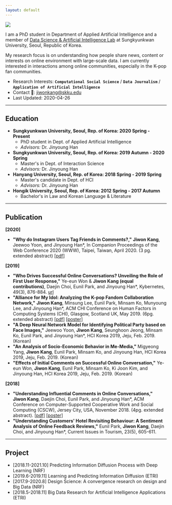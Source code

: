 ```yaml
---
layout: default
---
```


<img class="profile-picture" src="https://avatars2.githubusercontent.com/u/25212792?s=460&v=4">

I am a PhD student in Department of Applied Artificial Intelligence and a member of [Data Science & Artificial Intelligence Lab](dsail.skku.edu) at Sungkyunkwan University, Seoul, Republic of Korea.

My research focus is on understanding how people share news, content or interests on online environment with large-scale data. I am currently interested in interactions among online communities, especially in the K-pop fan communities.

- Research Interests: **`Computational Social Science`** / **`Data Journalism`** / **`Application of Artificial Intelligence`**
- Contact 📩: [jiwonkang@skku.edu](mailto:jiwonkang@skku.edu)
- Last Updated: 2020-04-26

---

## Education

- **Sungkyunkwan University, Seoul, Rep. of Korea: 2020 Spring - Present**
  - PhD student in Dept. of Applied Artificial Intelligence
  - *Advisors:* Dr. Jinyoung Han
- **Sungkyunkwan University, Seoul, Rep. of Korea: 2019 Autumn - 2020 Spring**
  - Master's in Dept. of Interaction Science
  - *Advisors:* Dr. Jinyoung Han
- **Hanyang University, Seoul, Rep. of Korea: 2018 Spring - 2019 Spring**
  - Master's candidate in Dept. of HCI
  - *Advisors:* Dr. Jinyoung Han
- **Hongik University, Seoul, Rep. of Korea: 2012 Spring - 2017 Autumn**
  - Bachelor's in Law and Korean Language & Literature

---

## Publication
**[2020]**
- **"Why do Instagram Users Tag Friends in Comments?,"** **Jiwon Kang**, Jeewoo Yoon, and Jinyoung Han*, In Companion Proceedings of the Web Conference 2020 (WWW), Taipei, Taiwan, April 2020. (3 pg. extended abstract) [\[pdf\]](resources/www20companion-46.pdf)

**[2019]**

- **"Who Drives Successful Online Conversations? Unveiling the Role of First User Response,"** Ye-eun Won & **Jiwon Kang (equal contributions)**, Daejin Choi, Eunil Park, and Jinyoung Han*, Kybernetes, 49(3), 876-884. [url](https://www.emerald.com/insight/content/doi/10.1108/K-09-2018-0518/full/html)
- **"Alliance for My Idol: Analyzing the K-pop Fandom Collaboration Network,"** **Jiwon Kang**, Minsung Lee, Eunil Park, Minsam Ko, Munyoung Lee, and Jinyoung Han*, ACM CHI Conference on Human Factors in Computing Systems (CHI), Glasgow, Scotland UK, May 2019. (6pg. extended abstract) [\[pdf\]](resources/chi19lbw.pdf) [\[poster\]](resources/chi19lbwPoster.pdf)
- **"A Deep Neural Network Model for Identifying Political Party based on Face Images,"** Jeewoo Yoon, **Jiwon Kang**, Seunghoon Jeong, Minsam Ko, Eunil Park, and Jinyoung Han*, HCI Korea 2019, Jeju, Feb. 2019. (Korean)
- **"An Analysis of Socio-Economic Behavior in Me-Media,"** Migyeong Yang, **Jiwon Kang**, Eunil Park, Minsam Ko, and Jinyoung Han, HCI Korea 2019, Jeju, Feb. 2019. (Korean)
- **"Effects of Initial Comments on Successful Online Conversation,"** Ye-eun Won, **Jiwon Kang**, Eunil Park, Minsam Ko, Ki Joon Kim, and Jinyoung Han, HCI Korea 2019, Jeju, Feb. 2019. (Korean)

**[2018]**

- **"Understanding Influential Comments in Online Conversations,"** **Jiwon Kang**, Daejin Choi, Eunil Park, and Jinyoung Han*, ACM Conference on Computer-Supported Cooperative Work and Social Computing (CSCW), Jersey City, USA, November 2018. (4pg. extended abstract). [\[pdf\]](resources/cscw18ea.pdf) [\[poster\]](resources/cscw18eaPoster.pdf)
- **"Understanding Customers' Hotel Revisiting Behaviour: A Sentiment Analysis of Online Feedback Reviews,"** Eunil Park, **Jiwon Kang**, Daejin Choi, and Jinyoung Han*, Current Issues in Tourism, 23(5), 605-611.

---

## Project

- [2018.11-2021.10] Predicting Information Diffusion Process with Deep Learning (NRF)
- [2019.6-2019.11] Learning and Predicting Information Diffusion (ETRI)
- [2017.9-2020.8] Design Science: A convergence research on design and Big Data (NRF)
- [2018.5-2018.11] Big Data Research for Artificial Intelligence Applications (ETRI)
